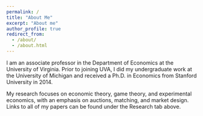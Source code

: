 ```yaml
---
permalink: /
title: "About Me"
excerpt: "About me"
author_profile: true
redirect_from: 
  - /about/
  - /about.html
---
```


I am an associate professor in the Department of Economics at the University of Virginia. Prior to joining UVA, I did my undergraduate work at the University of Michigan and received a Ph.D. in Economics from Stanford University in 2014.

My research focuses on economic theory, game theory, and experimental economics, with an emphasis on auctions, matching, and market design. Links to all of my papers can be found under the Research tab above.
